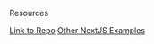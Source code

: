 
Resources

[Link to Repo](https://github.com/katjuell/nextjs-nginx-docker-demo)
[Other NextJS Examples](https://github.com/vercel/next.js/tree/canary/examples/with-docker)